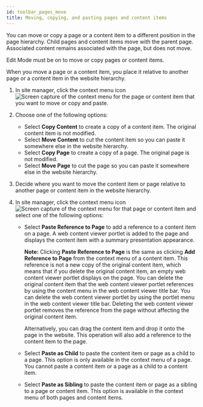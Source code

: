 ```yaml
---
id: toolbar_pages_move
title: Moving, copying, and pasting pages and content items
---
```





You can move or copy a page or a content item to a different position in the page hierarchy. Child pages and content items move with the parent page. Associated content remains associated with the page, but does not move.

Edit Mode must be on to move or copy pages or content items.

When you move a page or a content item, you place it relative to another page or a content item in the website hierarchy.

1.  In site manager, click the context menu icon ![Screen capture of the context menu](../images/toolbar_context_menu.jpg) for the page or content item that you want to move or copy and paste.

2.  Choose one of the following options:

    -   Select **Copy Content** to create a copy of a content item. The original content item is not modified.
    -   Select **Move Content** to cut the content item so you can paste it somewhere else in the website hierarchy.
    -   Select **Copy Page** to create a copy of a page. The original page is not modified.
    -   Select **Move Page** to cut the page so you can paste it somewhere else in the website hierarchy.
3.  Decide where you want to move the content item or page relative to another page or content item in the website hierarchy.

4.  In site manager, click the context menu icon ![Screen capture of the context menu](../images/toolbar_context_menu.jpg) for that page or content item and select one of the following options:

    -   Select **Paste Reference to Page** to add a reference to a content item on a page. A web content viewer portlet is added to the page and displays the content item with a summary presentation appearance.

        **Note:** Clicking **Paste Reference to Page** is the same as clicking **Add Reference to Page** from the context menu of a content item. This reference is not a new copy of the original content item, which means that if you delete the original content item, an empty web content viewer portlet displays on the page. You can delete the original content item that the web content viewer portlet references by using the content menu in the web content viewer title bar. You can delete the web content viewer portlet by using the portlet menu in the web content viewer title bar. Deleting the web content viewer portlet removes the reference from the page without affecting the original content item.

        Alternatively, you can drag the content item and drop it onto the page in the website. This operation will also add a reference to the content item to the page.

    -   Select **Paste as Child** to paste the content item or page as a child to a page. This option is only available in the context menu of a page. You cannot paste a content item or a page as a child to a content item.
    -   Select **Paste as Sibling** to paste the content item or page as a sibling to a page or content item. This option is available in the context menu of both pages and content items.

